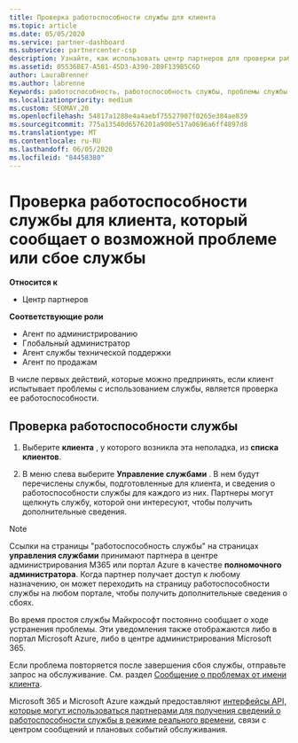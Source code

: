```yaml
---
title: Проверка работоспособности службы для клиента
ms.topic: article
ms.date: 05/05/2020
ms.service: partner-dashboard
ms.subservice: partnercenter-csp
description: Узнайте, как использовать центр партнеров для проверки работоспособности службы для клиента при возникновении проблем со службой.
ms.assetid: 05536BE7-A581-45D3-A390-2B9F139B5C6D
author: LauraBrenner
ms.author: labrenne
Keywords: работоспособность, работоспособность службы, проблемы службы
ms.localizationpriority: medium
ms.custom: SEOMAY.20
ms.openlocfilehash: 54817a1288e4a4aebf75527907f0265e384ae839
ms.sourcegitcommit: 775a13540d6576201a900e517a0696a6ff4897d8
ms.translationtype: MT
ms.contentlocale: ru-RU
ms.lasthandoff: 06/05/2020
ms.locfileid: "84458380"
---
```

# <a name="check-service-health-for-a-customer-reporting-a-potential-service-problem-or-outage"></a>Проверка работоспособности службы для клиента, который сообщает о возможной проблеме или сбое службы

**Относится к**

- Центр партнеров

**Соответствующие роли**

- Агент по администрированию
- Глобальный администратор
- Агент службы технической поддержки
- Агент по продажам

В числе первых действий, которые можно предпринять, если клиент испытывает проблемы с использованием службы, является проверка ее работоспособности. 

## <a name="check-service-health"></a>Проверка работоспособности службы

1. Выберите **клиента** , у которого возникла эта неполадка, из **списка клиентов**.

2. В меню слева выберите **Управление службами** . В нем будут перечислены службы, подготовленные для клиента, и сведения о работоспособности службы для каждого из них. Партнеры могут щелкнуть службу, которой они интересуют, чтобы получить дополнительные сведения. 

>[!NOTE] 
> Ссылки на страницы "работоспособность службы" на страницах **управления службами** принимают партнера в центре администрирования M365 или портал Azure в качестве **полномочного администратора**. Когда партнер получает доступ к любому назначению, он может переходить на страницу работоспособности службы на любом портале, чтобы получить дополнительные сведения о сбоях.
 
Во время простоя службы Майкрософт постоянно сообщает о ходе устранения проблемы. Эти уведомления также отображаются либо в портал Microsoft Azure, либо в центре администрирования Microsoft 365.

Если проблема повторяется после завершения сбоя службы, отправьте запрос на обслуживание. См. раздел [Сообщение о проблемах от имени клиента](report-problems-on-behalf-of-a-customer.md).

Microsoft 365 и Microsoft Azure каждый предоставляют [интерфейсы API, которые могут использоваться партнерами для получения сведений о работоспособности службы в режиме реального времени](get-automated-service-notifications-with-our-apis.md), связи с центром сообщений и плановых событий обслуживания.

 

